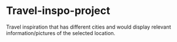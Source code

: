 # Travel-inspo-project
Travel inspiration that has different cities and would display relevant information/pictures of the selected location.
